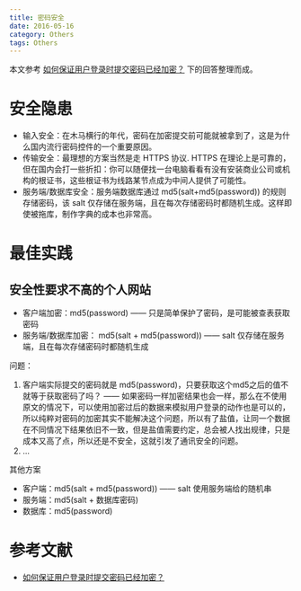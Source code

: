 ```yaml
---
title: 密码安全
date: 2016-05-16
category: Others
tags: Others
---
```


本文参考 [如何保证用户登录时提交密码已经加密？](https://www.zhihu.com/question/20060155) 下的回答整理而成。

# 安全隐患
- 输入安全：在木马横行的年代，密码在加密提交前可能就被拿到了，这是为什么国内流行密码控件的一个重要原因。
- 传输安全：最理想的方案当然是走 HTTPS 协议. HTTPS 在理论上是可靠的，但在国内会打一些折扣：你可以随便找一台电脑看看有没有安装商业公司或机构的根证书，这些根证书为线路某节点成为中间人提供了可能性。
- 服务端/数据库安全：服务端数据库通过 md5(salt+md5(password)) 的规则存储密码，该 salt 仅存储在服务端，且在每次存储密码时都随机生成。这样即使被拖库，制作字典的成本也非常高。

# 最佳实践
## 安全性要求不高的个人网站
- 客户端加密：md5(password) —— 只是简单保护了密码，是可能被查表获取密码
- 服务端/数据库加密： md5(salt + md5(password)) —— salt 仅存储在服务端，且在每次存储密码时都随机生成

问题：
1. 客户端实际提交的密码就是 md5(password)，只要获取这个md5之后的值不就等于获取密码了吗？ —— 如果密码一样加密结果也会一样，那么在不使用原文的情况下，可以使用加密过后的数据来模拟用户登录的动作也是可以的，所以纯粹对密码的加密其实不能解决这个问题，所以有了盐值，让同一个数据在不同情况下结果依旧不一致，但是盐值需要约定，总会被人找出规律，只是成本又高了点，所以还是不安全，这就引发了通讯安全的问题。
2. ...

其他方案
- 客户端：md5(salt + md5(password)) —— salt 使用服务端给的随机串
- 服务端：md5(salt + 数据库密码)
- 数据库：md5(password)

# 参考文献
- [如何保证用户登录时提交密码已经加密？](https://www.zhihu.com/question/20060155)
